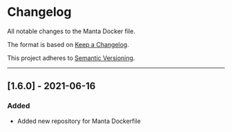 # Changelog
All notable changes to the Manta Docker file.

The format is based on [Keep a Changelog](https://keepachangelog.com/en/1.0.0/).

This project adheres to [Semantic Versioning](https://semver.org/spec/v2.0.0.html).

---

## [1.6.0] - 2021-06-16
### Added
- Added new repository for Manta Dockerfile